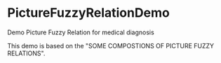 # PictureFuzzyRelationDemo
Demo Picture Fuzzy Relation for medical diagnosis

This demo is based on the "SOME COMPOSTIONS OF PICTURE FUZZY RELATIONS".